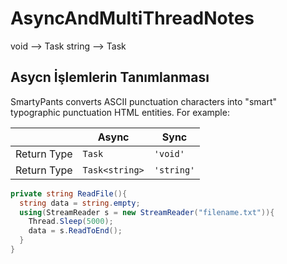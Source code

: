 # AsyncAndMultiThreadNotes

void --> Task
string --> Task<string>



  
  ## Asycn İşlemlerin Tanımlanması

SmartyPants converts ASCII punctuation characters into "smart" typographic punctuation HTML entities. For example:

|                |Async                          |Sync                         |
|----------------|-------------------------------|-----------------------------|
|Return Type     |`Task`                         |`'void'`                     |
|Return Type          |`Task<string>`                 |`'string'`              |



```csharp
private string ReadFile(){
  string data = string.empty;
  using(StreamReader s = new StreamReader("filename.txt")){
    Thread.Sleep(5000);
    data = s.ReadToEnd();
  }
}
```
